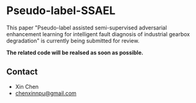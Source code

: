 # Pseudo-label-SSAEL

This paper "Pseudo-label assisted semi-supervised adversarial enhancement learning for intelligent fault diagnosis of industrial gearbox degradation" is currently being submitted for review.

**The related code will be realsed as soon as possible.**




## Contact

* Xin Chen
* chenxinnpu@gmail.com

